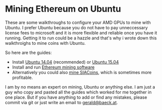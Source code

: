# Mining Ethereum on Ubuntu

These are some walkthroughs to configure your AMD GPUs to mine with Ubuntu. I prefer Ubuntu because you do not have to pay unneccessary license fees to microsoft and it is more flexible and reliable once you have it running. Getting it to run could be a hazzle and that's why i wrote down this walkthroighs to mine coins with Ubuntu.

So here are the guides:
- Install [Ubuntu 14.04](ubunutu_14.04.md) (recommended) or [Ubuntu 15.04](ubuntu_15.04.md)
- Install and run [Ethereum mining software](ethereum_mining.md)
- Alternatively you could also [mine SIACoins](sia_mining.md), which is sometimes more profitable.

I am by no means an expert on mining, Ubuntu or anything else. I am just a guy who copy and pasted all the guides which worked for me together in one place. But if you have anything to add or find any mistakes, please commit via git or just write an email to [gerald@baeck.at](mailto:gerald@baeck.at).
